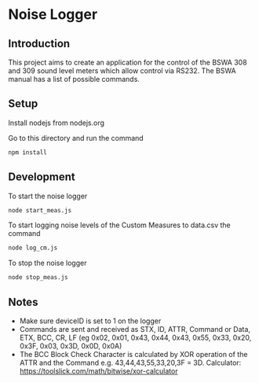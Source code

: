 # Noise Logger

## Introduction

This project aims to create an application for the control of the BSWA 308 and 309 sound level meters which allow control via RS232.  The BSWA manual has a list of possible commands.

## Setup

Install nodejs from nodejs.org

Go to this directory and run the command

```sh
npm install
```

## Development
To start the noise logger

```sh
node start_meas.js
```

To start logging noise levels of the Custom Measures to data.csv the command

```sh
node log_cm.js
```
To stop the noise logger

```sh
node stop_meas.js
```


## Notes

* Make sure deviceID is set to 1 on the logger
* Commands are sent and received as STX, ID, ATTR, Command or Data, ETX, BCC, CR, LF (eg 0x02, 0x01, 0x43, 0x44, 0x43, 0x55, 0x33, 0x20, 0x3F, 0x03, 0x3D, 0x0D, 0x0A)
* The BCC Block Check Character is calculated by XOR operation of the ATTR and the Command e.g. 43,44,43,55,33,20,3F = 3D. Calculator: https://toolslick.com/math/bitwise/xor-calculator
